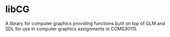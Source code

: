 # libCG
A library for computer graphics providing functions built on top of GLM and SDL
for use in computer graphics assignments in COMS30115.


